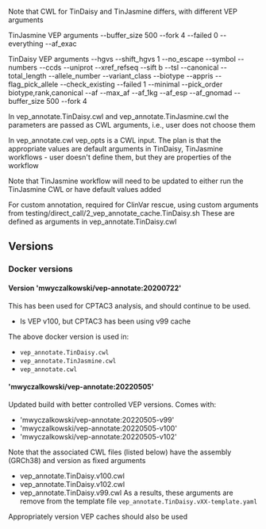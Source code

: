 Note that CWL for TinDaisy and TinJasmine differs, with different VEP arguments

TinJasmine VEP arguments
    --buffer_size 500  --fork 4 --failed 0 --everything --af_exac

TinDaisy VEP arguments
      --hgvs --shift_hgvs 1 --no_escape --symbol --numbers --ccds --uniprot
      --xref_refseq --sift b --tsl --canonical --total_length --allele_number
      --variant_class --biotype --appris --flag_pick_allele --check_existing
      --failed 1 --minimal --pick_order biotype,rank,canonical --af --max_af
      --af_1kg --af_esp --af_gnomad --buffer_size 500  --fork 4 

In vep_annotate.TinDaisy.cwl and vep_annotate.TinJasmine.cwl the parameters are passed as CWL
arguments, i.e., user does not choose them

In vep_annotate.cwl vep_opts is a CWL input.  The plan is that the appropriate values are
default arguments in TinDaisy, TinJasmine workflows - user doesn't define them, but they are
properties of the workflow

Note that TinJasmine workflow will need to be updated to either run the TinJasmine CWL or
have default values added

For custom annotation, required for ClinVar rescue, using custom arguments from 
    testing/direct_call/2_vep_annotate_cache.TinDaisy.sh
These are defined as arguments in vep_annotate.TinDaisy.cwl

## Versions

### Docker versions

#### Version 'mwyczalkowski/vep-annotate:20200722'
This has been used for CPTAC3 analysis, and should continue to be used.
* Is VEP v100, but CPTAC3 has been using v99 cache 

The above docker version is used in:
* `vep_annotate.TinDaisy.cwl`
* `vep_annotate.TinJasmine.cwl`
* `vep_annotate.cwl`

#### 'mwyczalkowski/vep-annotate:20220505'
Updated build with better controlled VEP versions.  Comes with:
* 'mwyczalkowski/vep-annotate:20220505-v99'
* 'mwyczalkowski/vep-annotate:20220505-v100'
* 'mwyczalkowski/vep-annotate:20220505-v102'

Note that the associated CWL files (listed below) have the assembly (GRCh38) and version as fixed arguments 
* vep_annotate.TinDaisy.v100.cwl
* vep_annotate.TinDaisy.v102.cwl
* vep_annotate.TinDaisy.v99.cwl
As a results, these arguments are remove from the template file `vep_annotate.TinDaisy.vXX-template.yaml`

Appropriately version VEP caches should also be used
